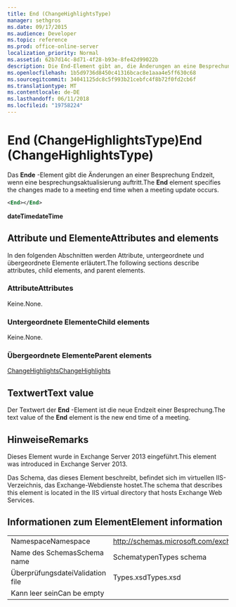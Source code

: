```yaml
---
title: End (ChangeHighlightsType)
manager: sethgros
ms.date: 09/17/2015
ms.audience: Developer
ms.topic: reference
ms.prod: office-online-server
localization_priority: Normal
ms.assetid: 62b7d14c-8d71-4f28-b93e-8fe42d99022b
description: Die End-Element gibt an, die Änderungen an eine Besprechung End Zeit tritt eine Besprechungsanfrage.
ms.openlocfilehash: 1b5d9736d8450c41316bcac8e1aaa4e5ff630c68
ms.sourcegitcommit: 34041125dc8c5f993b21cebfc4f8b72f0fd2cb6f
ms.translationtype: MT
ms.contentlocale: de-DE
ms.lasthandoff: 06/11/2018
ms.locfileid: "19758224"
---
```

# <a name="end-changehighlightstype"></a><span data-ttu-id="b1561-103">End (ChangeHighlightsType)</span><span class="sxs-lookup"><span data-stu-id="b1561-103">End (ChangeHighlightsType)</span></span>

<span data-ttu-id="b1561-104">Das **Ende** -Element gibt die Änderungen an einer Besprechung Endzeit, wenn eine besprechungsaktualisierung auftritt.</span><span class="sxs-lookup"><span data-stu-id="b1561-104">The **End** element specifies the changes made to a meeting end time when a meeting update occurs.</span></span> 
  
```XML
<End></End>
```

 <span data-ttu-id="b1561-105">**dateTime**</span><span class="sxs-lookup"><span data-stu-id="b1561-105">**dateTime**</span></span>
## <a name="attributes-and-elements"></a><span data-ttu-id="b1561-106">Attribute und Elemente</span><span class="sxs-lookup"><span data-stu-id="b1561-106">Attributes and elements</span></span>

<span data-ttu-id="b1561-107">In den folgenden Abschnitten werden Attribute, untergeordnete und übergeordnete Elemente erläutert.</span><span class="sxs-lookup"><span data-stu-id="b1561-107">The following sections describe attributes, child elements, and parent elements.</span></span>
  
### <a name="attributes"></a><span data-ttu-id="b1561-108">Attribute</span><span class="sxs-lookup"><span data-stu-id="b1561-108">Attributes</span></span>

<span data-ttu-id="b1561-109">Keine.</span><span class="sxs-lookup"><span data-stu-id="b1561-109">None.</span></span>
  
### <a name="child-elements"></a><span data-ttu-id="b1561-110">Untergeordnete Elemente</span><span class="sxs-lookup"><span data-stu-id="b1561-110">Child elements</span></span>

<span data-ttu-id="b1561-111">Keine.</span><span class="sxs-lookup"><span data-stu-id="b1561-111">None.</span></span>
  
### <a name="parent-elements"></a><span data-ttu-id="b1561-112">Übergeordnete Elemente</span><span class="sxs-lookup"><span data-stu-id="b1561-112">Parent elements</span></span>

[<span data-ttu-id="b1561-113">ChangeHighlights</span><span class="sxs-lookup"><span data-stu-id="b1561-113">ChangeHighlights</span></span>](changehighlights.md)
  
## <a name="text-value"></a><span data-ttu-id="b1561-114">Textwert</span><span class="sxs-lookup"><span data-stu-id="b1561-114">Text value</span></span>

<span data-ttu-id="b1561-115">Der Textwert der **End** -Element ist die neue Endzeit einer Besprechung.</span><span class="sxs-lookup"><span data-stu-id="b1561-115">The text value of the **End** element is the new end time of a meeting.</span></span> 
  
## <a name="remarks"></a><span data-ttu-id="b1561-116">Hinweise</span><span class="sxs-lookup"><span data-stu-id="b1561-116">Remarks</span></span>

<span data-ttu-id="b1561-117">Dieses Element wurde in Exchange Server 2013 eingeführt.</span><span class="sxs-lookup"><span data-stu-id="b1561-117">This element was introduced in Exchange Server 2013.</span></span>
  
<span data-ttu-id="b1561-118">Das Schema, das dieses Element beschreibt, befindet sich im virtuellen IIS-Verzeichnis, das Exchange-Webdienste hostet.</span><span class="sxs-lookup"><span data-stu-id="b1561-118">The schema that describes this element is located in the IIS virtual directory that hosts Exchange Web Services.</span></span>
  
## <a name="element-information"></a><span data-ttu-id="b1561-119">Informationen zum Element</span><span class="sxs-lookup"><span data-stu-id="b1561-119">Element information</span></span>

|||
|:-----|:-----|
|<span data-ttu-id="b1561-120">Namespace</span><span class="sxs-lookup"><span data-stu-id="b1561-120">Namespace</span></span>  <br/> |http://schemas.microsoft.com/exchange/services/2006/types  <br/> |
|<span data-ttu-id="b1561-121">Name des Schemas</span><span class="sxs-lookup"><span data-stu-id="b1561-121">Schema name</span></span>  <br/> |<span data-ttu-id="b1561-122">Schematypen</span><span class="sxs-lookup"><span data-stu-id="b1561-122">Types schema</span></span>  <br/> |
|<span data-ttu-id="b1561-123">Überprüfungsdatei</span><span class="sxs-lookup"><span data-stu-id="b1561-123">Validation file</span></span>  <br/> |<span data-ttu-id="b1561-124">Types.xsd</span><span class="sxs-lookup"><span data-stu-id="b1561-124">Types.xsd</span></span>  <br/> |
|<span data-ttu-id="b1561-125">Kann leer sein</span><span class="sxs-lookup"><span data-stu-id="b1561-125">Can be empty</span></span>  <br/> ||
   

